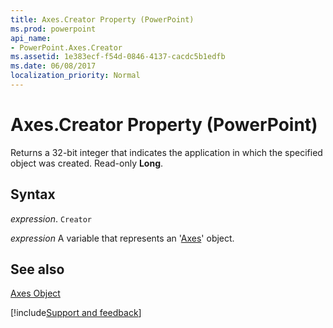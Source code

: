 ```yaml
---
title: Axes.Creator Property (PowerPoint)
ms.prod: powerpoint
api_name:
- PowerPoint.Axes.Creator
ms.assetid: 1e383ecf-f54d-0846-4137-cacdc5b1edfb
ms.date: 06/08/2017
localization_priority: Normal
---
```



# Axes.Creator Property (PowerPoint)

Returns a 32-bit integer that indicates the application in which the specified object was created. Read-only  **Long**.


## Syntax

 _expression_. `Creator`

_expression_ A variable that represents an '[Axes](PowerPoint.Axes.md)' object.


## See also


[Axes Object](PowerPoint.Axes.md)

[!include[Support and feedback](~/includes/feedback-boilerplate.md)]